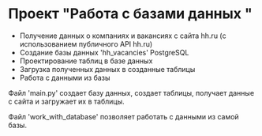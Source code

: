 # Проект "Работа с базами данных "

* Получение данных о компаниях и вакансиях с сайта hh.ru (с использованием публичного API hh.ru)
* Создание базы данных 'hh_vacancies' PostgreSQL 
* Проектирование таблиц в базе данных
* Загрузка полученных данных в созданные таблицы
* Работа с данными из базы

Файл 'main.py' создает базу данных, создает таблицы, получает данные с сайта и загружает их в таблицы.

Файл 'work_with_database' позволяет работать с данными из самой базы.